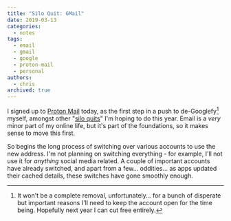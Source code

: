 ```yaml
---
title: "Silo Quit: GMail"
date: 2019-03-13
categories:
  - notes
tags:
  - email
  - gmail
  - google
  - proton-mail
  - personal
authors:
  - chris
archived: true
---
```


I signed up to [Proton Mail](https://www.protonmail.com/) today, as the first step in a push to de-Googlefy[^1] myself, amongst other "[silo quits](https://indieweb.org/silo-quits)" I'm hoping to do this year. Email is a _very_ minor part of my online life, but it's part of the foundations, so it makes sense to move this first.

So begins the long process of switching over various accounts to use the new address. I'm not planning on switching everything - for example, I'll not use it for _anything_ social media related. A couple of important accounts have already switched, and apart from a few… oddities… as apps updated their cached details, these switches have gone smoothly enough.

[^1]: It won't be a complete removal, unfortunately… for a bunch of disperate but important reasons I'll need to keep the account open for the time being. Hopefully next year I can cut free entirely.
